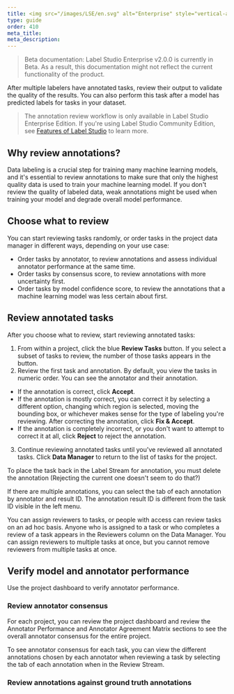```yaml
---
title: <img src="/images/LSE/en.svg" alt="Enterprise" style="vertical-align:middle"/> Review annotations in Label Studio
type: guide
order: 410
meta_title: 
meta_description:
---
```


> Beta documentation: Label Studio Enterprise v2.0.0 is currently in Beta. As a result, this documentation might not reflect the current functionality of the product.

After multiple labelers have annotated tasks, review their output to validate the quality of the results. You can also perform this task after a model has predicted labels for tasks in your dataset. 

> The annotation review workflow is only available in Label Studio Enterprise Edition. If you're using Label Studio Community Edition, see [Features of Label Studio](label_studio_compare.html) to learn more.

## Why review annotations?

Data labeling is a crucial step for training many machine learning models, and it's essential to review annotations to make sure that only the highest quality data is used to train your machine learning model. If you don't review the quality of labeled data, weak annotations might be used when training your model and degrade overall model performance. 

## Choose what to review

You can start reviewing tasks randomly, or order tasks in the project data manager in different ways, depending on your use case:
- Order tasks by annotator, to review annotations and assess individual annotator performance at the same time.
- Order tasks by consensus score, to review annotations with more uncertainty first. 
- Order tasks by model confidence score, to review the annotations that a machine learning model was less certain about first. 

## Review annotated tasks

After you choose what to review, start reviewing annotated tasks:
1. From within a project, click the blue **Review Tasks** button. If you select a subset of tasks to review, the number of those tasks appears in the button.
2. Review the first task and annotation. By default, you view the tasks in numeric order. You can see the annotator and their annotation. 
- If the annotation is correct, click **Accept**.
- If the annotation is mostly correct, you can correct it by selecting a different option, changing which region is selected, moving the bounding box, or whichever makes sense for the type of labeling you're reviewing. After correcting the annotation, click **Fix & Accept**. 
- If the annotation is completely incorrect, or you don't want to attempt to correct it at all, click **Reject** to reject the annotation.
3. Continue reviewing annotated tasks until you've reviewed all annotated tasks. Click **Data Manager** to return to the list of tasks for the project. 



To place the task back in the Label Stream for annotation, you must delete the annotation (Rejecting the current one doesn't seem to do that?)


If there are multiple annotations, you can select the tab of each annotation by annotator and result ID. The annotation result ID is different from the task ID visible in the left menu. 



You can assign reviewers to tasks, or people with access can review tasks on an ad hoc basis. Anyone who is assigned to a task or who completes a review of a task appears in the Reviewers column on the Data Manager. You can assign reviewers to multiple tasks at once, but you cannot remove reviewers from multiple tasks at once. 


## Verify model and annotator performance 
Use the project dashboard to verify annotator performance.

### Review annotator consensus 
For each project, you can review the project dashboard and review the Annotator Performance and Annotator Agreement Matrix sections to see the overall annotator consensus for the entire project.

To see annotator consensus for each task, you can view the different annotations chosen by each annotator when reviewing a task by selecting the tab of each annotation when in the Review Stream.

### Review annotations against ground truth annotations 
